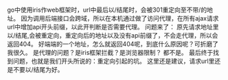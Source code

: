 ###
go中使用iris作web框架时，url中最后以/结尾时，会被301重定向至不带/的地址。
因为调用后端接口会跨域，所以在本机通过做了访问代理，在所有ajax请求url中增加api开头前缀，以此开判断是否需要代理。
问题来了：
原先请求地址里以/结尾,会被重定向，重定向后的地址以及没有api前缀了，不会走代理，所以会返回404。
好端端的一个地址，怎么就返回404呢，到底什么原因呢？可折磨了我很久。
是代理的问题？是iris框架拦截？是浏览器限制？
都不是。
最后终于找到问题，也就是我们开头所说的：重定向引起的坑。
这里还是建议，请求url里还是不要以/结尾为好。


